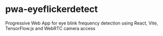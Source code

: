 # pwa-eyeflickerdetect
Progressive Web App for eye blink frequency detection using React, Vite, TensorFlow.js and WebRTC camera access
